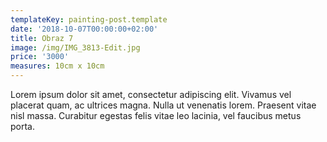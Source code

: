 ```yaml
---
templateKey: painting-post.template
date: '2018-10-07T00:00:00+02:00'
title: Obraz 7
image: /img/IMG_3813-Edit.jpg
price: '3000'
measures: 10cm x 10cm
---
```

Lorem ipsum dolor sit amet, consectetur adipiscing elit. Vivamus vel placerat quam, ac ultrices magna. Nulla ut venenatis lorem. Praesent vitae nisl massa. Curabitur egestas felis vitae leo lacinia, vel faucibus metus porta.
